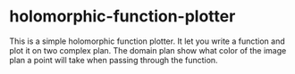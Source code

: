 # holomorphic-function-plotter
This is a simple holomorphic function plotter. It let you write a function and plot it on two complex plan. The domain plan show what color of the image plan a point will take when passing through the function.
